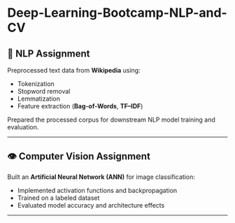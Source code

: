 # Deep-Learning-Bootcamp-NLP-and-CV

## 🧠 NLP Assignment
Preprocessed text data from **Wikipedia** using:
- Tokenization  
- Stopword removal  
- Lemmatization  
- Feature extraction (**Bag-of-Words**, **TF–IDF**)

Prepared the processed corpus for downstream NLP model training and evaluation.

---

## 👁️ Computer Vision Assignment
Built an **Artificial Neural Network (ANN)** for image classification:
- Implemented activation functions and backpropagation  
- Trained on a labeled dataset  
- Evaluated model accuracy and architecture effects

---
